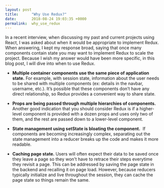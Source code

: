 ```yaml
---
layout: post
title:      "Why Use Redux?"
date:       2018-08-24 19:03:35 +0000
permalink:  why_use_redux
---
```



In a recent interview, when discussing my past and current projects using React, I was asked about when it would be appropriate to implement Redux. When answering, I kept my response broad, saying that once many components contain state you may want to implement Redux to scale the project. Because I wish my answer would have been more specific, in this blog post, I will dive into when to use Redux.

* **Multiple container components use the same piece of application state.**
For example, with session state, information about the user needs to be shared with multiple components (ex: details in the navbar, username, etc.). It’s possible that these components don’t have any direct relationship, so Redux provides a convenient way to share state.
 
* **Props are being passed through multiple hierarchies of components.**
Another good indication that you should consider Redux is if a higher-level component is provided with a dozen props and uses only two of them, and the rest are passed down to a lower-level component. 

* **State management using setState is bloating the component.** 
If components are becoming increasingly complex, separating out the state management into a reducer breaks up the code and makes it more readable.

* **Caching page state.**
Users will often expect their data to be saved once they leave a page so they won't have to retrace their steps everytime they revisit a page. This can be addressed by saving the page state in the backend and recalling it on page load. However, because reducers typically initialize and live throughout the session, they can cache the page state so things remain the same.
